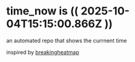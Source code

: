 # time_now is (( 2025-10-04T15:15:00.866Z ))

an automated repo that shows the currnent time

inspired by [breakingheatmap](https://github.com/breakingheatmap/breakingheatmap)